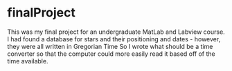 # finalProject
This was my final project for an undergraduate MatLab and Labview course. 
I had found a database for stars and their positioning and dates - however, they were all written in Gregorian Time
So I wrote what should be a time converter so that the computer could more easily read it based off of the time available.
